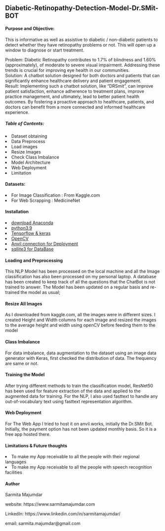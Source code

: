 <!DOCTYPE html PUBLIC "-//W3C//DTD HTML 4.01//EN">
<html>
<head>
  <H2>Diabetic-Retinopathy-Detection-Model-Dr.SMit-BOT</H2>
 
</head>
<body>
<h4>Purpose and Objective:</h4>
  <p>This is informative as well as assistive to diabetic / non-diabetic patients to detect whether they have retinopathy problems or not. This will open up a window to diagnose or start treatment.</p>
  <p>Problem: Diabetic Retinopathy contributes to 1.7% of blindness and 1.60% (approximately), of moderate to severe visual impairment. Addressing these trends is crucial for improving eye health in our communities. 
<br>Solution: A chatbot solution designed for both doctors and patients that can significantly enhance healthcare delivery and patient engagement.
<br>Result: Implementing such a chatbot solution, like “DRSmit”, can improve patient satisfaction, enhance adherence to treatment plans, improve practice management, and ultimately, lead to better patient health outcomes. By fostering a proactive approach to healthcare, patients, and doctors can benefit from a more connected and informed healthcare experience.
</p>
<h5>Table of Contents:</h5>
  <li>Dataset obtaining</li>
  <li>Data Preprocess</li>
  <li>Load images</li>
  <li>Resize Images</li>
  <li>Check Class Imbalance</li>
  <li>Model Architecture</li>
  <li>Web Deployment</li>
  <li>Limitation</li>  

<h4>Datasets:</h4>
  <li>For Image Classification : From Kaggle.com </li>
  <li>For Web Scrapping : MedicineNet</li>

<h4>Installation </h4>
  <li><a href="https://www.anaconda.com/">download  Anaconda </li></a>
  <li><a href="https://www.anaconda.com/">python3.9</li></a>
  <li><a href= "https://www.tensorflow.org/">Tensorflow & keras</li></a>
  <li><a href= "https://docs.opencv.org/">OpenCV</li></a>
  <li><a href= "https://anvil.works/">Anvil connection for Deployment</li></a>
  <li><a href= "https://www.sqlite.org/index.html)/">sqllite3 for DataBase</li></a>
  
<h4>Loading and Preprocessing</h4>
<p>This NLP Model has been processed on the local machine and all the Image classification has also been processed on my personal laptop.
A database has been created to keep track of all the questions that the ChatBot is not trained to answer. The Model has been updated on a regular basis and re-trained the model as usual;</p>
<h4>Resize All Images</h4>
<p>As I downloaded from kaggle.com, all the images were in different sizes. I created Height and Width columns for each image and resized the images to the average height and width using openCV before feeding them to the model</p>
<h4>Class Imbalance</h4>
<p>For data imbalance, data augmentation to the dataset using an image data generator with Keras, first checked the distribution of data. The frequency are same or not.</p>
<h4>Training the Model</h4>
<p>After trying different methods to train the classification model, ResNet50 has been used for feature extraction of the data and applied to the augmented data for training. For the NLP, I also used fasttext to handle any out-of-vocabulary text using fasttext representation algorithm.</p>
<h4>Web Deployment</h4>
<p>For The Web App I tried to host it on anvil.works, initially the Dr.SMit Bot.  Initially, the payment option has not been updated monthly basis. So it is a free app hosted there. </p>
<h4>Limitations & Future thoughts</h4>
<p>
<li>To make my App receivable to all the people with their regional languages</li>
<li>To make my App receivable to all the people with speech recognition facilities</li>
<h4>Author</h4>
  <p>Sarmita Majumdar</p>

<p>website: https://www.sarmitamajumdar.com</p>
<p>LinkedIn: https://www.linkedin.com/in/sarmitamajumdar/</p>
<p>email: sarmita.majumdar@gmail.com</p>


